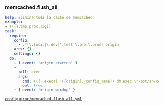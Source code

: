 ### memcached.flush_all

```yml
help: Elimina toda la caché de memcached
example:
- (({}.tmp.proc.sig))
task:
  require:
    config:
      - .*(\.local|\.dev|\.test|\.pre|\.prod) origin
    args: {}
    settings: {}
  do:
    - { event: 'origin startup' }
    -
      call: exec
      args:
        cmd: (({}.exec)) (({origin}._config_name)) dm.exec \"/opt/sh/common.sh memcached flush_all (({}.optAll))\"
        out: true
    - { event: 'origin windup' }
```
[```config/proc/memcached.flush_all.yml```](../config/proc/memcached.flush_all.yml)
